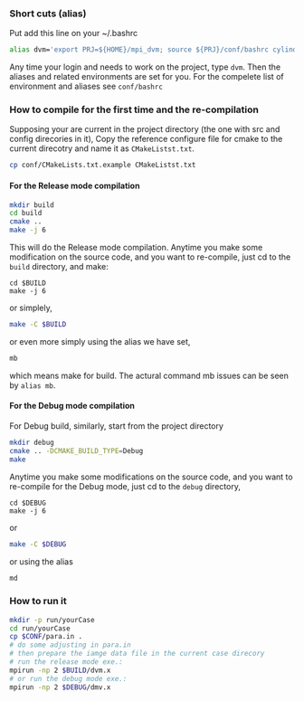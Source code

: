 ### Short cuts (alias)

Put add this line on your ~/.bashrc

```bash
alias dvm='export PRJ=${HOME}/mpi_dvm; source ${PRJ}/conf/bashrc cylinders'
```

Any time your login and needs to work on the project, type `dvm`. 
Then the aliases and related environments are set for you. 
For the compelete list of environment and aliases see `conf/bashrc`

### How to compile for the first time and the re-compilation

Supposing your are current in the project directory (the one with src and config direcories in it),
Copy the reference configure file for cmake to the current direcotry and name it as `CMakeListst.txt`.

```bash
cp conf/CMakeLists.txt.example CMakeListst.txt
```

#### For the Release mode compilation

```bash
mkdir build
cd build
cmake ..
make -j 6
```

This will do the Release mode compilation. 
Anytime you make some modification on the source code, and you want to re-compile, just cd to the `build` directory, and make:

```
cd $BUILD
make -j 6
```

or simplely,

```bash
make -C $BUILD
```

or even more simply using the alias we have set,

```bash
mb
```
which means make for build. The actural command mb issues can be seen by `alias mb`. 

#### For the Debug mode compilation
For Debug build, similarly, start from the project directory

```bash
mkdir debug
cmake .. -DCMAKE_BUILD_TYPE=Debug
make
```
Anytime you make some modifications on the source code, and you want to re-compile for the Debug mode, just cd to the `debug` directory,
```
cd $DEBUG
make -j 6
```

or

```bash
make -C $DEBUG
```

or using the alias

```bash
md
```

### How to run it

```bash
mkdir -p run/yourCase
cd run/yourCase
cp $CONF/para.in .
# do some adjusting in para.in
# then prepare the iamge data file in the current case direcory
# run the release mode exe.:
mpirun -np 2 $BUILD/dvm.x 
# or run the debug mode exe.:
mpirun -np 2 $DEBUG/dmv.x
```
